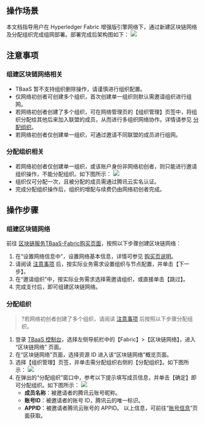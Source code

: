 ## 操作场景
本文档指导用户在 Hyperledger Fabric 增强版引擎网络下，通过新建区块链网络及分配组织完成组网部署。部署完成后架构图如下：
![](https://main.qcloudimg.com/raw/3f2681eb9d092733d34b2803f338218d.png)


## 注意事项
### 组建区块链网络相关[](id:Notice)
- TBaaS 暂不支持组织删除操作，请谨慎进行组织配置。
- 仅网络初创者可创建多个组织，首次创建单一组织则默认需邀请组织进行组网。
- 若网络初创者创建了多个组织，可在网络管理页的【组织管理】页签中，将组织分配给其他后来加入联盟的成员，从而进行多组织网络协作。详情请参见 [分配组织](#DistributionOrganization)。
- 若网络初创者仅创建单一组织，可通过邀请不同联盟的成员进行组网。
	
### 分配组织相关[](id:Precautions)
- 若网络初创者仅创建单一组织，或该账户身份非网络初创者，则只能进行邀请组织操作，不能分配组织。如下图所示：
![](https://main.qcloudimg.com/raw/7ec196d7018ba1f0cd9d98460d8c8a5d.png)
- 组织仅可分配一次，且被分配的成员需通过腾讯云实名认证。
- 完成分配组织操作后，组织的增配与续费仍由网络初创者完成。


## 操作步骤
### 组建区块链网络
 前往 [区块链服务TBaaS-Fabric购买页面](https://buy.cloud.tencent.com/tbaas_blockchain?engine=0)，按照以下步骤创建区块链网络：
 
1. 在“设置网络信息中”，设置网络基本信息，详情可参见 [购买页说明](https://cloud.tencent.com/document/product/663/38262)。
2. 请阅读 [注意事项](#Notice) 后，按实际业务需求设置组织与节点配置，并单击【下一步】。
3. 在“邀请组织”中，按实际业务需求选择需邀请组织，或直接单击【跳过】。
4. 完成支付后，即可组建区块链网络。





### 分配组织[](id:DistributionOrganization)
>?若网络初创者创建了多个组织，请阅读 [注意事项](#Precautions) 后按照以下步骤分配组织。
>

1. 登录 [TBaaS 控制台](https://console.cloud.tencent.com/tbaas)，选择左侧导航栏中的【Fabric】>【区块链网络】，进入 “区块链网络” 页面。
2. 在“区块链网络”页面，选择资源 ID 进入该“区块链网络”概览页面。
3. 选择【组织管理】页签，并单击需分配组织右侧的【分配组织】。如下图所示：
![](https://main.qcloudimg.com/raw/373dea1420ea480be21c851b4a6e2f34.png)
4. 在弹出的“分配组织”窗口中，参考以下提示填写成员信息，并单击【确定】即可分配组织。如下图所示：
![](https://main.qcloudimg.com/raw/69a0c41b4de1f28665624d8396dc0a2c.png)
	- **成员名称**：被邀请者的腾讯云账号昵称。
	- **账号ID**：被邀请者的账号 ID，腾讯云的唯一标识。
	- **APPID**：被邀请者腾讯云账号的 APPID。
以上信息，可前往“[账号信息](https://console.cloud.tencent.com/developer)”页面获取。




